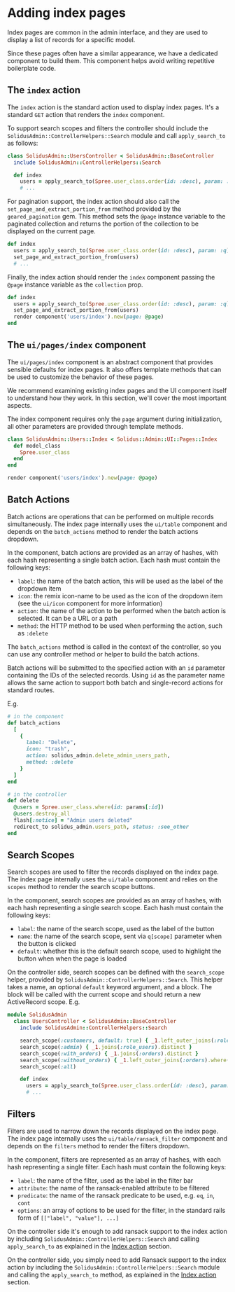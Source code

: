 # Adding index pages

Index pages are common in the admin interface, and they are used to display a list of records for a specific model.

Since these pages often have a similar appearance, we have a dedicated component to build them. This component helps avoid writing repetitive boilerplate code.

## The `index` action

The `index` action is the standard action used to display index pages. It's a standard `GET` action that renders the `index` component.

To support search scopes and filters the controller should include the `SolidusAdmin::ControllerHelpers::Search` module and call
`apply_search_to` as follows:

```ruby
class SolidusAdmin::UsersController < SolidusAdmin::BaseController
  include SolidusAdmin::ControllerHelpers::Search

  def index
    users = apply_search_to(Spree.user_class.order(id: :desc), param: :q)
    # ...
```

For pagination support, the index action should also call the `set_page_and_extract_portion_from` method provided by the `geared_pagination` gem. This method sets the `@page` instance variable to the paginated collection and returns the portion of the collection to be displayed on the current page.

```ruby
def index
  users = apply_search_to(Spree.user_class.order(id: :desc), param: :q)
  set_page_and_extract_portion_from(users)
  # ...
```

Finally, the index action should render the `index` component passing the `@page` instance variable as the `collection` prop.

```ruby
def index
  users = apply_search_to(Spree.user_class.order(id: :desc), param: :q)
  set_page_and_extract_portion_from(users)
  render component('users/index').new(page: @page)
end
```

## The `ui/pages/index` component

The `ui/pages/index` component is an abstract component that provides sensible defaults for index pages. It also offers template methods that can be used to customize the behavior of these pages.

We recommend examining existing index pages and the UI component itself to understand how they work. In this section, we'll cover the most important aspects.

The index component requires only the `page` argument during initialization, all other parameters are provided through template methods.

```ruby
class SolidusAdmin::Users::Index < Solidus::Admin::UI::Pages::Index
  def model_class
    Spree.user_class
  end
end

render component('users/index').new(page: @page)
```

## Batch Actions

Batch actions are operations that can be performed on multiple records simultaneously. The index page internally uses the `ui/table` component and depends on the `batch_actions` method to render the batch actions dropdown.

In the component, batch actions are provided as an array of hashes, with each hash representing a single batch action. Each hash must contain the following keys:

- `label`: the name of the batch action, this will be used as the label of the dropdown item
- `icon`: the remix icon-name to be used as the icon of the dropdown item (see the `ui/icon` component for more information)
- `action`: the name of the action to be performed when the batch action is selected. It can be a URL or a path
- `method`: the HTTP method to be used when performing the action, such as `:delete`

The `batch_actions` method is called in the context of the controller, so you can use any controller method or helper to build the batch actions.

Batch actions will be submitted to the specified action with an `id` parameter containing the IDs of the selected records. Using `id` as the
parameter name allows the same action to support both batch and single-record actions for standard routes.

E.g.

```ruby
# in the component
def batch_actions
  [
    {
      label: "Delete",
      icon: "trash",
      action: solidus_admin.delete_admin_users_path,
      method: :delete
    }
  ]
end
```

```ruby
# in the controller
def delete
  @users = Spree.user_class.where(id: params[:id])
  @users.destroy_all
  flash[:notice] = "Admin users deleted"
  redirect_to solidus_admin.users_path, status: :see_other
end
```

## Search Scopes

Search scopes are used to filter the records displayed on the index page. The index page internally uses the `ui/table` component and relies on the `scopes` method to render the search scope buttons.

In the component, search scopes are provided as an array of hashes, with each hash representing a single search scope. Each hash must contain the following keys:

- `label`: the name of the search scope, used as the label of the button
- `name`: the name of the search scope, sent via `q[scope]` parameter when the button is clicked
- `default`: whether this is the default search scope, used to highlight the button when when the page is loaded

On the controller side, search scopes can be defined with the `search_scope` helper, provided by `SolidusAdmin::ControllerHelpers::Search`. This helper takes a name, an optional `default` keyword argument, and a block. The block will be called with the current scope and should return a new ActiveRecord scope.
E.g.

```ruby
module SolidusAdmin
  class UsersController < SolidusAdmin::BaseController
    include SolidusAdmin::ControllerHelpers::Search

    search_scope(:customers, default: true) { _1.left_outer_joins(:role_users).where(role_users: { id: nil }) }
    search_scope(:admin) { _1.joins(:role_users).distinct }
    search_scope(:with_orders) { _1.joins(:orders).distinct }
    search_scope(:without_orders) { _1.left_outer_joins(:orders).where(orders: { id: nil }) }
    search_scope(:all)

    def index
      users = apply_search_to(Spree.user_class.order(id: :desc), param: :q)
      # ...
```

## Filters

Filters are used to narrow down the records displayed on the index page. The index page internally uses the `ui/table/ransack_filter` component and depends on the `filters` method to render the filters dropdown.

In the component, filters are represented as an array of hashes, with each hash representing a single filter. Each hash must contain the following keys:


- `label`: the name of the filter, used as the label in the filter bar
- `attribute`: the name of the ransack-enabled attribute to be filtered
- `predicate`: the name of the ransack predicate to be used, e.g. `eq`, `in`, `cont`
- `options`: an array of options to be used for the filter, in the standard rails form of `[["label", "value"], ...]`

On the controller side it's enough to add ransack support to the index action by including `SolidusAdmin::ControllerHelpers::Search` and calling
`apply_search_to` as explained in the [Index action](#index-action) section.

On the controller side, you simply need to add Ransack support to the index action by including the `SolidusAdmin::ControllerHelpers::Search` module and calling the `apply_search_to` method, as explained in the [Index action](#index-action) section.
